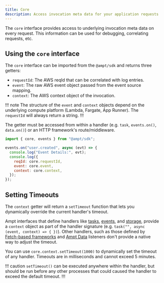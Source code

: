 ```yaml
---
title: Core
description: Access invocation meta data for your application requests.
---
```


The `core` interface provides access to underlying invocation meta data on every request. This information can be used for debugging, correlating requests, etc.

## Using the `core` interface

The `core` interface can be imported from the `@ampt/sdk` and returns three getters:

- `requestId`: The AWS reqId that can be correlated with log entries.
- `event`: The raw AWS event object passed from the event source mapping.
- `context`: The AWS context object of the invocation.

!!! note
The structure of the `event` and `context` objects depend on the underlying compute platform (Lambda, Fargate, App Runner). The `requestId` will always return a string.
!!!

The getter must be accessed from within a handler (e.g. `task`, `events.on()`, `data.on()`) or an HTTP framework's route/middleware.

```javascript title=Accessing core meta data, copy=false
import { core, events } from "@ampt/sdk";

events.on("user.created", async (evt) => {
  console.log("Event Details:", evt);
  console.log({
    reqId: core.requestId,
    event: core.event,
    context: core.context,
  });
});
```

## Setting Timeouts

The `context` getter will return a `setTimeout` function that lets you dynamically override the current handler's timeout.

Ampt interfaces that define handlers like [tasks](/docs/tasks), [events](/docs/events), and [storage](/docs/tasks), provide a `context` object as part of the handler signature (e.g. `task("", async (event, context) => { })`). Other handlers, such as those defined by [Fetch-based frameworks](/docs/frameworks/fetch-based/) and [Ampt Data](/docs/data/) listeners don't provide a native way to adjust the timeout.

You can use `core.context.setTimeout(1000)` to dynamically set the timeout of any handler. Timeouts are in milliseconds and cannot exceed 5 minutes.

!!! caution
`setTimeout()` can be executed anywhere within the handler, but should be run before any other processes that could caused the handler to exceed the default timeout.
!!!
